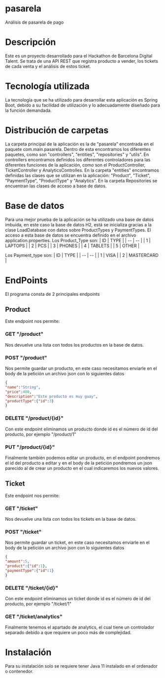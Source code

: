 # pasarela
Análisis de pasarela de pago

# Descripción
Este es un proyecto desarrollado para el Hackathon de Barcelona Digital Talent. Se trata de una API REST que registra producto a vender, los tickets de cada venta y el análisis de estos ticket.

# Tecnología utilizada
La tecnología que se ha utilizado para desarrollar esta aplicación es Spring Boot, debido a su facilidad de utilización y lo adecuadamente diseñado para la función demandada.

# Distribución de carpetas
La carpeta principal de la aplicación es la de "pasarela" encontrada en el paquete com.main.pasarela. Dentro de esta encontramos los diferentes paquetes, como son "controllers", "entities", "repositories" y "utils".
En controllers encontramos definidos los diferentes controladores para las diferentes funciones de la aplicación, como son el ProductController, TicketController y AnalyticsControlles.
En la carpeta "entities" encontramos definidas las clases que se utilizan en la aplicación: "Product", "Ticket", "PaymentType", "ProductType" y "Analytics".
En la carpeta Repositories se encuentran las clases de acceso a base de datos.

# Base de datos
Para una mejor prueba de la aplicación se ha utilizado una base de datos imbuida, en este caso la base de datos H2, está se inicializa gracias a la clase LoadDatabase con datos sobre ProductTypes y PaymentTypes.
El acceso a esta base de datos se encuentra definido en el archivo application.properties.
Los Product_Type son:
| ID | TYPE |
| -- | -- |
| 1 | LAPTOPS |
| 2 | PCS |
| 3 | PHONES |
| 4 | TABLETS |
| 5 | OTHER |

Los Payment_type son:
| ID | TYPE |
| -- | -- |
| 1 | VISA |
| 2 | MASTERCARD |

# EndPoints
El programa consta de 2 principales endpoints
## Product
Este endpoint nos permite:
### GET "/product"
Nos devuelve una lista con todos los productos en la base de datos.
### POST "/product"
Nos permite guardar un producto, en este caso necesitamos enviarle en el body de la petición un archivo json con lo siguientes datos
```json
{
"name":"String",
"price":400,
"description":"Este producto es muy guay",
"productType":{"id":3}
}
```
### DELETE "/product/{id}"
Con este endpoint eliminamos un producto donde id es el número de id del producto, por ejemplo "/product/1"

### PUT "/product/{id}"
Finalmente también podemos editar un producto, en el endpoint pondremos el id del producto a editar y en el body de la petición pondremos un json parecido al de crear un producto en el cual indicaremos los nuevos valores.

## Ticket
Este endpoint nos permite:
### GET "/ticket"
Nos devuelve una lista con todos los tickets en la base de datos.
### POST "/ticket"
Nos permite guardar un ticket, en este caso necesitamos enviarle en el body de la petición un archivo json con lo siguientes datos
```json
{
"amount":5,
"product":{"id":1},
"paymentType":{"id":1}
}
```
### DELETE "/ticket/{id}"
Con este endpoint eliminamos un ticket donde id es el número de id del producto, por ejemplo "/ticket/1"

### GET "/ticket/analytics"
Finalmente tenemos el apartado de analytics, el cual tiene un controlador separado debido a que requiere un poco más de complejidad.

# Instalación
Para su instalación solo se requiere tener Java 11 instalado en el ordenador o contenedor.
